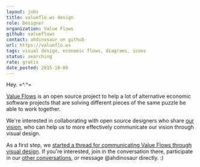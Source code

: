 ```yaml
---
layout: jobs
title: valueflo.ws design
role: Designer
organization: Value Flows
github: valueflows
contact: ahdinosaur on github
url: https://valueflo.ws
tags: visual design, economic flows, diagrams, icons
status: searching
rate: gratis
date_posted: 2015-10-08
---
```


Hey. =^.^=

[Value Flows](https://github.com/valueflows/valueflows) is an open source project to help a lot of alternative economic software projects that are solving different pieces of the same puzzle be able to work together.

We're interested in collaborating with open source designers who share [our vision](https://github.com/valueflows/valueflows/blob/master/PRINCIPLES.md), who can help us to more effectively communicate our vision through visual design.

As a first step, we [started a thread for communicating Value Flows through visual design](https://github.com/valueflows/valueflows/issues/38). If you're interested, join in the conversation there, participate in our [other conversations](https://github.com/valueflows/valueflows/issues), or message @ahdinosaur directly. :)
